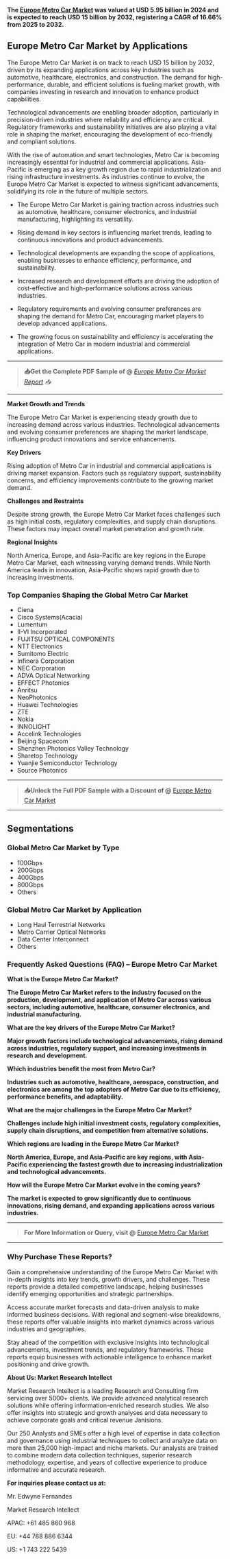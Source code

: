 <p><strong>The <a href="https://www.marketresearchintellect.com/download-sample/?rid=909557&amp;utm_source=Pulse-April-Europe&amp;utm_medium=852">Europe Metro Car Market</a> was valued at USD 5.95 billion in 2024 and is expected to reach USD 15 billion by 2032, registering a CAGR of 16.66% from 2025 to 2032.</strong></p><h2>Europe Metro Car Market by Applications&nbsp;</h2><p><p>The Europe Metro Car Market is on track to reach USD 15 billion by 2032, driven by its expanding applications across key industries such as automotive, healthcare, electronics, and construction. The demand for high-performance, durable, and efficient solutions is fueling market growth, with companies investing in research and innovation to enhance product capabilities.</p><p>Technological advancements are enabling broader adoption, particularly in precision-driven industries where reliability and efficiency are critical. Regulatory frameworks and sustainability initiatives are also playing a vital role in shaping the market, encouraging the development of eco-friendly and compliant solutions.</p><p>With the rise of automation and smart technologies, Metro Car is becoming increasingly essential for industrial and commercial applications. Asia-Pacific is emerging as a key growth region due to rapid industrialization and rising infrastructure investments. As industries continue to evolve, the Europe Metro Car Market is expected to witness significant advancements, solidifying its role in the future of multiple sectors.</p></p><ul><li><p>The Europe Metro Car Market is gaining traction across industries such as automotive, healthcare, consumer electronics, and industrial manufacturing, highlighting its versatility.</p></li><li><p>Rising demand in key sectors is influencing market trends, leading to continuous innovations and product advancements.</p></li><li><p>Technological developments are expanding the scope of applications, enabling businesses to enhance efficiency, performance, and sustainability.</p></li><li><p>Increased research and development efforts are driving the adoption of cost-effective and high-performance solutions across various industries.</p></li><li><p>Regulatory requirements and evolving consumer preferences are shaping the demand for Metro Car, encouraging market players to develop advanced applications.</p></li><li><p>The growing focus on sustainability and efficiency is accelerating the integration of Metro Car in modern industrial and commercial applications.</p></li></ul><hr /><blockquote><p><strong><span class="font-[700]">📥Get the Complete PDF Sample of @ </span></strong><em><span class="font-[700]"><a href="https://www.marketresearchintellect.com/download-sample/?rid=909557&amp;utm_source=Pulse-April-Europe&amp;utm_medium=852" target="_blank" data-tracking-control-name="article-ssr-frontend-pulse_little-text-block" data-tracking-will-navigate="" data-test-link="">Europe Metro Car Market Report</a>&nbsp;📥</span></em></p></blockquote><hr /><p class="" data-start="77" data-end="360"><strong data-start="77" data-end="105">Market Growth and Trends</strong></p><p class="" data-start="77" data-end="360">The Europe Metro Car Market is experiencing steady growth due to increasing demand across various industries. Technological advancements and evolving consumer preferences are shaping the market landscape, influencing product innovations and service enhancements.</p><p class="" data-start="362" data-end="606"><strong data-start="362" data-end="377">Key Drivers</strong></p><p class="" data-start="362" data-end="606">Rising adoption of Metro Car in industrial and commercial applications is driving market expansion. Factors such as regulatory support, sustainability concerns, and efficiency improvements contribute to the growing market demand.</p><p class="" data-start="608" data-end="849"><strong data-start="608" data-end="637">Challenges and Restraints</strong></p><p class="" data-start="608" data-end="849">Despite strong growth, the Europe Metro Car Market faces challenges such as high initial costs, regulatory complexities, and supply chain disruptions. These factors may impact overall market penetration and growth rate.</p><p class="" data-start="851" data-end="1095"><strong data-start="851" data-end="872">Regional Insights</strong></p><p class="" data-start="851" data-end="1095">North America, Europe, and Asia-Pacific are key regions in the Europe Metro Car Market, each witnessing varying demand trends. While North America leads in innovation, Asia-Pacific shows rapid growth due to increasing investments.</p><p><h3>Top Companies Shaping the Global Metro Car Market </h3><ul><li>Ciena</li><li>Cisco Systems(Acacia)</li><li>Lumentum</li><li>II-VI Incorporated</li><li>FUJITSU OPTICAL COMPONENTS</li><li>NTT Electronics</li><li>Sumitomo Electric</li><li>Infinera Corporation</li><li>NEC Corporation</li><li>ADVA Optical Networking</li><li>EFFECT Photonics</li><li>Anritsu</li><li>NeoPhotonics</li><li>Huawei Technologies</li><li>ZTE</li><li>Nokia</li><li>INNOLIGHT</li><li>Accelink Technologies</li><li>Beijing Spacecom</li><li>Shenzhen Photonics Valley Technology</li><li>Sharetop Technology</li><li>Yuanjie Semiconductor Technology</li><li>Source Photonics</li></ul></p><hr /><blockquote><p><strong>📥Unlock the Full PDF Sample with a Discount of @</strong> <a href="https://www.marketresearchintellect.com/ask-for-discount/?rid=909557&amp;utm_source=Pulse-April-Europe&amp;utm_medium=852">Europe Metro Car Market</a></p></blockquote><hr /><p><h2>Segmentations</h2><h3>Global Metro Car Market by Type</h3><ul><li>100Gbps</li><li>200Gbps</li><li>400Gbps</li><li>800Gbps</li><li>Others</li></ul><h3>Global Metro Car Market by Application</h3><ul><li>Long Haul Terrestrial Networks</li><li>Metro Carrier Optical Networks</li><li>Data Center Interconnect</li><li>Others</li></ul></p><h3><strong>Frequently Asked Questions (FAQ) &ndash; Europe Metro Car Market</strong></h3><p><strong>What is the Europe Metro Car Market?</strong></p><p><strong>The Europe Metro Car Market refers to the industry focused on the production, development, and application of Metro Car across various sectors, including automotive, healthcare, consumer electronics, and industrial manufacturing.</strong></p><p><strong>What are the key drivers of the Europe Metro Car Market?</strong></p><p><strong>Major growth factors include technological advancements, rising demand across industries, regulatory support, and increasing investments in research and development.</strong></p><p><strong>Which industries benefit the most from Metro Car?</strong></p><p><strong>Industries such as automotive, healthcare, aerospace, construction, and electronics are among the top adopters of Metro Car due to its efficiency, performance benefits, and adaptability.</strong></p><p><strong>What are the major challenges in the Europe Metro Car Market?</strong></p><p><strong>Challenges include high initial investment costs, regulatory complexities, supply chain disruptions, and competition from alternative solutions.</strong></p><p><strong>Which regions are leading in the Europe Metro Car Market?</strong></p><p><strong>North America, Europe, and Asia-Pacific are key regions, with Asia-Pacific experiencing the fastest growth due to increasing industrialization and technological advancements.</strong></p><p><strong>How will the Europe Metro Car Market evolve in the coming years?</strong></p><p><strong>The market is expected to grow significantly due to continuous innovations, rising demand, and expanding applications across various industries.</strong></p><hr /><blockquote><p><span class="font-[700]"><strong>For More Information or Query, visit&nbsp;@</strong>&nbsp;</span><span class="font-[700]"><a href="https://www.marketresearchintellect.com/product/global-metro-car-market/?utm_source=Linkedin&utm_medium=852" target="_blank" data-tracking-control-name="article-ssr-frontend-pulse_little-text-block" data-tracking-will-navigate="" data-test-link="">Europe Metro Car Market</a></span></p></blockquote><hr /><h3><strong data-start="0" data-end="31">Why Purchase These Reports?</strong></h3><p class="" data-start="35" data-end="297">Gain a comprehensive understanding of the Europe Metro Car Market with in-depth insights into key trends, growth drivers, and challenges. These reports provide a detailed competitive landscape, helping businesses identify emerging opportunities and strategic partnerships.</p><p class="" data-start="299" data-end="540">Access accurate market forecasts and data-driven analysis to make informed business decisions. With regional and segment-wise breakdowns, these reports offer valuable insights into market dynamics across various industries and geographies.</p><p class="" data-start="542" data-end="784">Stay ahead of the competition with exclusive insights into technological advancements, investment trends, and regulatory frameworks. These reports equip businesses with actionable intelligence to enhance market positioning and drive growth.</p><p><strong><span class="font-[700]">About Us: Market Research Intellect</span></strong></p><p><span class="">Market Research Intellect is a leading Research and Consulting firm servicing over 5000+ clients. We provide advanced analytical research solutions while offering information-enriched research studies.&nbsp;</span>We also offer insights into strategic and growth analyses and data necessary to achieve corporate goals and critical revenue Janisions.</p><p><span class="">Our 250 Analysts and SMEs offer a high level of expertise in data collection and governance using industrial techniques to collect and analyze data on more than 25,000 high-impact and niche markets. Our analysts are trained to combine modern data collection techniques, superior research methodology, expertise, and years of collective experience to produce informative and accurate research.</span></p><p><strong>For inquiries please contact us at:</strong></p><p>Mr. Edwyne Fernandes</p><p>Market Research Intellect</p><p>APAC: +61 485 860 968</p><p>EU: +44 788 886 6344</p><p>US: +1 743 222 5439</p>